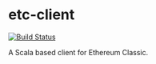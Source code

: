 # etc-client

[![Build Status](https://travis-ci.org/input-output-hk/etc-client.svg?branch=master)](https://travis-ci.org/input-output-hk/etc-client)

A Scala based client for Ethereum Classic.
